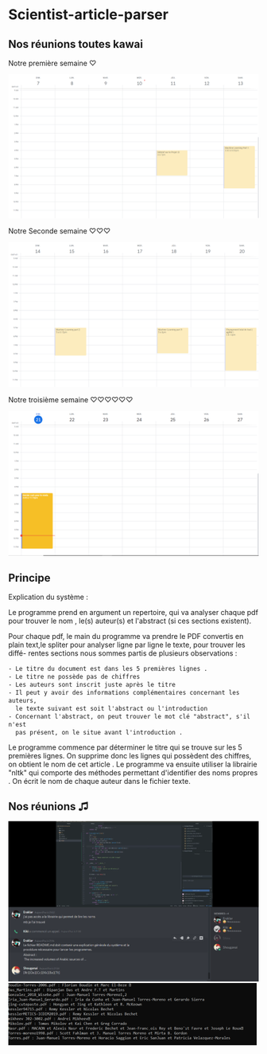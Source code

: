 # Scientist-article-parser



## Nos réunions toutes kawai

Notre première semaine ♡


![Screenshot](agenda/agenda1.png)

Notre Seconde semaine ♡♡♡

![Screenshot](agenda/agenda2.png)


Notre troisième semaine ♡♡♡♡♡♡

![Screenshot](agenda/agenda3.png)


## Principe

Explication du système :

  Le programme prend en argument un repertoire, qui va analyser chaque pdf pour 
trouver le nom , le(s) auteur(s) et l'abstract (si ces sections existent).

  Pour chaque pdf, le main du programme va prendre le PDF convertis en plain 
text,le spliter pour analyser ligne par ligne le texte, pour trouver les diffé-
rentes sections nous sommes partis de plusieurs observations :

    - Le titre du document est dans les 5 premières lignes .
    - Le titre ne possède pas de chiffres 
    - Les auteurs sont inscrit juste après le titre
    - Il peut y avoir des informations complémentaires concernant les auteurs,
      le texte suivant est soit l'abstract ou l'introduction
    - Concernant l'abstract, on peut trouver le mot clé "abstract", s'il n'est
      pas présent, on le situe avant l'introduction .

  Le programme commence par déterminer le titre qui se trouve sur les 5 premières
lignes. On supprime donc les lignes qui possèdent des chiffres, on obtient le 
nom de cet article .
  Le programme va ensuite utiliser la librairie "nltk" qui comporte des méthodes
permettant d'identifier des noms propres . On écrit le nom de chaque auteur dans 
le fichier texte.


## Nos réunions ♫

![Screenshot](agenda/reunion.png)
![Screenshot](agenda/res.png)
